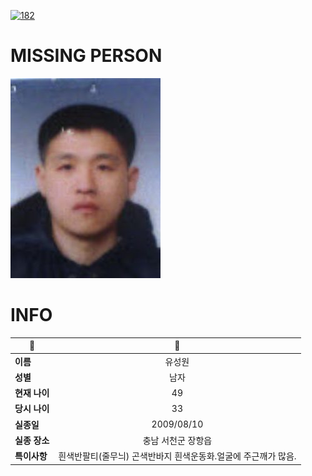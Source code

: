 [![182](https://img.shields.io/badge/%EC%8B%A4%EC%A2%85%EC%8B%A0%EA%B3%A0%EB%8A%94%20%EA%B5%AD%EB%B2%88%EC%97%86%EC%9D%B4-182-blue)](http://safe182.go.kr/index.do)

# MISSING PERSON

<img src="./missing_person.jpg">

# INFO

|🔑|💎|
|--|:--:|
|**이름**|유성원|
|**성별**|남자|
|**현재 나이**|49|
|**당시 나이**|33|
|**실종일**|2009/08/10|
|**실종 장소**|충남 서천군 장항읍 |
|**특이사항**|흰색반팔티(줄무늬) 곤색반바지 흰색운동화.얼굴에 주근깨가 많음.|

